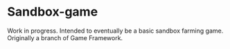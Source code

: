 # Sandbox-game
Work in progress. Intended to eventually be a basic sandbox farming game. Originally a branch of Game Framework.
